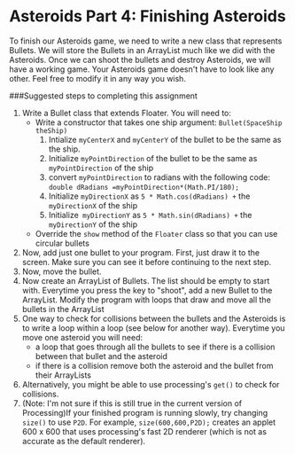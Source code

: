 # Asteroids Part 4: Finishing Asteroids

To finish our Asteroids game, we need to write a new class that represents Bullets. We will store the Bullets in an ArrayList much like we did with the Asteroids. Once we can shoot the bullets and destroy Asteroids, we will have a working game. Your Asteroids game doesn't have to look like any other. Feel free to modify it in any way you wish.

###Suggested steps to completing this assignment

1. Write a Bullet class that extends Floater. You will need to:
    * Write a constructor that takes one ship argument: `Bullet(SpaceShip theShip)`
        1. Intialize `myCenterX` and `myCenterY` of the bullet to be the same as the ship.
        2. Initialize `myPointDirection` of the bullet to be the same as `myPointDirection` of the ship
        3. convert `myPointDirection` to radians with the following code: `double dRadians =myPointDirection*(Math.PI/180);`
        4. Initialize `myDirectionX` as `5 * Math.cos(dRadians) +` the `myDirectionX` of the ship
        5. Initialize` myDirectionY` as `5 * Math.sin(dRadians) +` the `myDirectionY` of the ship
    * Override the `show` method of the `Floater` class so that you can use circular bullets
2. Now, add just one bullet to your program. First, just draw it to the screen. Make sure you can see it before continuing to the next step.
3. Now, move the bullet.
4. Now create an ArrayList of Bullets. The list should be empty to start with. Everytime you press the key to "shoot", add a new Bullet to the ArrayList. Modify the program with loops that draw and move all the bullets in the ArrayList
5. One way to check for collisions between the bullets and the Asteroids is to write a loop within a loop (see below for another way). Everytime you move one asteroid you will need:
    * a loop that goes through all the bullets to see if there is a collision between that bullet and the asteroid
    * if there is a collision remove both the asteroid and the bullet from their ArrayLists
6. Alternatively, you might be able to use processing's `get()` to check for collisions.
7. (Note: I'm not sure if this is still true in the current version of Processing)If your finished program is running slowly, try changing `size()` to use `P2D`. For example, `size(600,600,P2D);` creates an applet 600 x 600 that uses processing's fast 2D renderer (which is not as accurate as the default renderer).

